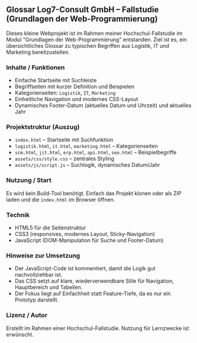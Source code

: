 ## Glossar Log7-Consult GmbH – Fallstudie (Grundlagen der Web-Programmierung)

Dieses kleine Webprojekt ist im Rahmen meiner Hochschul-Fallstudie im Modul "Grundlagen der Web-Programmierung" entstanden. Ziel ist es, ein übersichtliches Glossar zu typischen Begriffen aus Logistik, IT und Marketing bereitzustellen.

### Inhalte / Funktionen
- Einfache Startseite mit Suchleiste
- Begriffseiten mit kurzer Definition und Beispielen
- Kategorienseiten: `Logistik`, `IT`, `Marketing`
- Einheitliche Navigation und modernes CSS-Layout
- Dynamisches Footer-Datum (aktuelles Datum und Uhrzeit) und aktuelles Jahr

### Projektstruktur (Auszug)
- `index.html` – Startseite mit Suchfunktion
- `logistik.html`, `it.html`, `marketing.html` – Kategorienseiten
- `scm.html`, `jit.html`, `erp.html`, `api.html`, `seo.html` – Beispielbegriffe
- `assets/css/style.css` – zentrales Styling
- `assets/js/script.js` – Suchlogik, dynamisches Datum/Jahr

### Nutzung / Start
Es wird kein Build-Tool benötigt. Einfach das Projekt klonen oder als ZIP laden und die `index.html` im Browser öffnen.

### Technik
- HTML5 für die Seitenstruktur
- CSS3 (responsives, modernes Layout, Sticky-Navigation)
- JavaScript (DOM-Manipulation für Suche und Footer-Datum)

### Hinweise zur Umsetzung
- Der JavaScript-Code ist kommentiert, damit die Logik gut nachvollziehbar ist.
- Das CSS setzt auf klare, wiederverwendbare Stile für Navigation, Hauptbereich und Tabellen.
- Der Fokus liegt auf Einfachheit statt Feature-Tiefe, da es nur ein Prototyp darstellt.

### Lizenz / Autor
Erstellt im Rahmen einer Hochschul-Fallstudie. Nutzung für Lernzwecke ist erwünscht.


